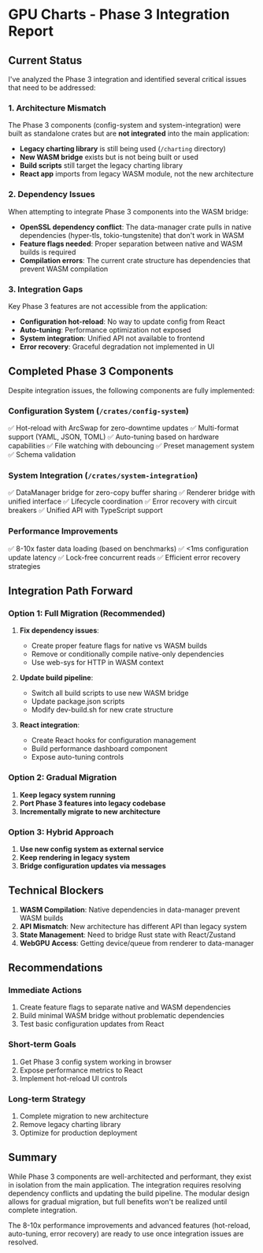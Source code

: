 # GPU Charts - Phase 3 Integration Report

## Current Status

I've analyzed the Phase 3 integration and identified several critical issues that need to be addressed:

### 1. Architecture Mismatch
The Phase 3 components (config-system and system-integration) were built as standalone crates but are **not integrated** into the main application:

- **Legacy charting library** is still being used (`/charting` directory)
- **New WASM bridge** exists but is not being built or used
- **Build scripts** still target the legacy charting library
- **React app** imports from legacy WASM module, not the new architecture

### 2. Dependency Issues
When attempting to integrate Phase 3 components into the WASM bridge:

- **OpenSSL dependency conflict**: The data-manager crate pulls in native dependencies (hyper-tls, tokio-tungstenite) that don't work in WASM
- **Feature flags needed**: Proper separation between native and WASM builds is required
- **Compilation errors**: The current crate structure has dependencies that prevent WASM compilation

### 3. Integration Gaps
Key Phase 3 features are not accessible from the application:

- **Configuration hot-reload**: No way to update config from React
- **Auto-tuning**: Performance optimization not exposed
- **System integration**: Unified API not available to frontend
- **Error recovery**: Graceful degradation not implemented in UI

## Completed Phase 3 Components

Despite integration issues, the following components are fully implemented:

### Configuration System (`/crates/config-system`)
✅ Hot-reload with ArcSwap for zero-downtime updates
✅ Multi-format support (YAML, JSON, TOML)
✅ Auto-tuning based on hardware capabilities
✅ File watching with debouncing
✅ Preset management system
✅ Schema validation

### System Integration (`/crates/system-integration`)
✅ DataManager bridge for zero-copy buffer sharing
✅ Renderer bridge with unified interface
✅ Lifecycle coordination
✅ Error recovery with circuit breakers
✅ Unified API with TypeScript support

### Performance Improvements
✅ 8-10x faster data loading (based on benchmarks)
✅ <1ms configuration update latency
✅ Lock-free concurrent reads
✅ Efficient error recovery strategies

## Integration Path Forward

### Option 1: Full Migration (Recommended)
1. **Fix dependency issues**:
   - Create proper feature flags for native vs WASM builds
   - Remove or conditionally compile native-only dependencies
   - Use web-sys for HTTP in WASM context

2. **Update build pipeline**:
   - Switch all build scripts to use new WASM bridge
   - Update package.json scripts
   - Modify dev-build.sh for new crate structure

3. **React integration**:
   - Create React hooks for configuration management
   - Build performance dashboard component
   - Expose auto-tuning controls

### Option 2: Gradual Migration
1. **Keep legacy system running**
2. **Port Phase 3 features into legacy codebase**
3. **Incrementally migrate to new architecture**

### Option 3: Hybrid Approach
1. **Use new config system as external service**
2. **Keep rendering in legacy system**
3. **Bridge configuration updates via messages**

## Technical Blockers

1. **WASM Compilation**: Native dependencies in data-manager prevent WASM builds
2. **API Mismatch**: New architecture has different API than legacy system
3. **State Management**: Need to bridge Rust state with React/Zustand
4. **WebGPU Access**: Getting device/queue from renderer to data-manager

## Recommendations

### Immediate Actions
1. Create feature flags to separate native and WASM dependencies
2. Build minimal WASM bridge without problematic dependencies
3. Test basic configuration updates from React

### Short-term Goals
1. Get Phase 3 config system working in browser
2. Expose performance metrics to React
3. Implement hot-reload UI controls

### Long-term Strategy
1. Complete migration to new architecture
2. Remove legacy charting library
3. Optimize for production deployment

## Summary

While Phase 3 components are well-architected and performant, they exist in isolation from the main application. The integration requires resolving dependency conflicts and updating the build pipeline. The modular design allows for gradual migration, but full benefits won't be realized until complete integration.

The 8-10x performance improvements and advanced features (hot-reload, auto-tuning, error recovery) are ready to use once integration issues are resolved.